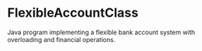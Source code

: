 # FlexibleAccountClass
Java program implementing a flexible bank account system with overloading and financial operations.

